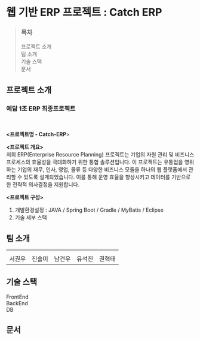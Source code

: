 # 웹 기반 ERP 프로젝트 : Catch ERP
> ### 목차<br>
> 프로젝트 소개  <br>
> 팀 소개  <br>
> 기술 스택  <br>
> 문서

## 프로젝트 소개
<h3>예담 1조 ERP 최종프로젝트</h3> <br>

**<프로젝트명 - Catch-ERP**> <br>

<strong><프로젝트 개요></strong> <br>
저희 ERP(Enterprise Resource Planning) 프로젝트는 기업의 자원 관리 및 비즈니스 프로세스의 효율성을 극대화하기 위한 통합 솔루션입니다. 이 프로젝트는 유통업을 영위하는 기업의 재무, 인사, 영업, 물류 등 다양한 비즈니스 모듈을 하나의 웹 플랫폼에서 관리할 수 있도록 설계되었습니다. 
이를 통해 운영 효율을 향상시키고 데이터를 기반으로 한 전략적 의사결정을 지원합니다. <br>

**<프로젝트 구성>**
1. 개발환경설정 : JAVA / Spring Boot / Gradle / MyBatis / Eclipse
2. 기술 세부 스택

## 팀 소개
<table>
<tr> <th></th> <th></th> <th></th> <th></th> <th></th> </tr>
<tr> <td>서권우</td> <td>진솔미</td> <td>남건우</td> <td>유석진</td> <td>권혁태</td> </tr>
</table>

## 기술 스택
FrontEnd <br>
BackEnd <br>
DB

## 문서

